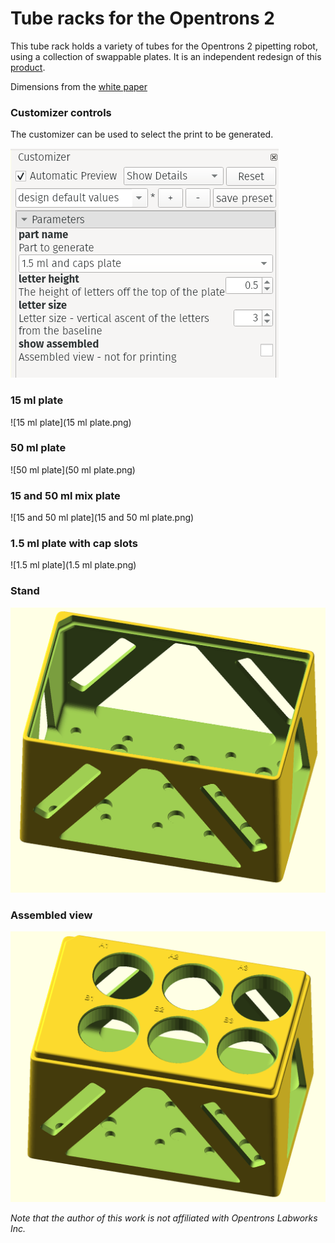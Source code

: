 # Tube racks for the Opentrons 2

This tube rack holds a variety of tubes for the Opentrons 2 pipetting robot, using a collection of swappable plates.
It is an independent redesign of this [product](https://shop.opentrons.com/4-in-1-tube-rack-set/).

Dimensions from the [white paper](https://opentrons-landing-img.s3.amazonaws.com/labware/Opentrons_Tube_Rack_White_Paper.pdf)

### Customizer controls

The customizer can be used to select the print to be generated.

![customizer parameters](customizer_parameters.png)

### 15 ml plate
![15 ml plate](15 ml plate.png)

### 50 ml plate
![50 ml plate](50 ml plate.png)

### 15 and 50 ml mix plate
![15 and 50 ml plate](15 and 50 ml plate.png)

### 1.5 ml plate with cap slots
![1.5 ml plate](1.5 ml plate.png)

### Stand
![stand](stand.png)

### Assembled view
![assembled](assembled.png)


_Note that the author of this work is not affiliated with Opentrons Labworks Inc._
